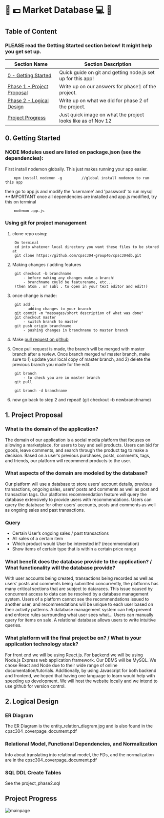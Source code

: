 # :tada: :dollar: Market Database :computer: :tada:

## Table of Content
### PLEASE read the Getting Started section below! It might help you get set up.

| Section Name  | Section Description |
| ------------- | ------------- |
| [0 - Getting Started](https://github.com/cpsc304-group46/cpsc304db/blob/master/README.md#0-Getting-Started)  | Quick guide on git and getting node.js set up for this app!  |
| [Phase 1 - Project Proposal](https://github.com/cpsc304-group46/cpsc304db/blob/master/README.md#1-project-proposal)  | Write up on our answers for phase1 of the project.  |
| [Phase 2 - Logical Design](https://github.com/cpsc304-group46/cpsc304db/blob/master/README.md#2-logical-design) | Write up on what we did for phase 2 of the project. |
| [Project Progress](https://github.com/cpsc304-group46/cpsc304db/blob/master/README.md#Project-Progress) | Just quick image on what the project looks like as of Nov 12 |


## 0. Getting Started

### NODE Modules used are listed on package.json (see the dependencies):
 
 First install nodemon globally. This just makes running your app easier.
 
        npm install nodemon -g         //global install nodemon to run this app
        
then go to app.js and modify the 'username' and 'password' to run mysql **IMPORTANT
once all dependencies are installed and app.js modified, try this on terminal

        nodemon app.js

### Using git for project management
1. clone repo using:

        On terminal
        cd into whatever local directory you want these files to be stored at
        git clone https://github.com/cpsc304-group46/cpsc304db.git

2. Making changes / adding features

        git checkout -b branchname
            - before making any changes make a branch!
            - branchname could be featurename, etc...
        (then atom . or subl . to open in your text editor and edit!)

3. once change is made:

        git add .
            - adding changes to your branch
        git commit -m "messages/short description of what was done"
        git checkout master
            - switch branch to master
        git push origin branchname
            - pushing changes in branchname to master branch

4. Make [pull request on github](https://services.github.com/on-demand/github-cli/open-pull-request-github)

5. Once pull request is made, the branch will be merged with master branch after a review. Once branch merged w/ master branch, make sure to 1) update your local copy of master branch, and 2) delete the previous branch you made for the edit.
        
        git branch
            - to check you are in master branch
        git pull
        
        git branch -d branchname

6. now go back to step 2 and repeat! (git checkout -b newbranchname)
        
## 1. Project Proposal
### What is the domain of the application?

The domain of our application is a social media platform that focuses on allowing a marketplace, for users to buy and sell products. Users can bid for goods, leave comments, and search through the product tag to make a decision. Based on a user’s previous purchases, posts, comments, tags, and friends, our platform will recommend products to the user.

### What aspects of the domain are modeled by the database?

Our platform will use a database to store users’ account details, previous transactions, ongoing sales, users’ posts and comments as well as post and transaction tags. Our platforms recommendation feature will query the database extensively to provide users with recommendations. Users can query the database for other users’ accounts, posts and comments as well as ongoing sales and past transactions.

### Query
- Certain User’s ongoing sales / past transactions
- All sales of a certain item
- Which product would User be interested in? (recommendation)
- Show items of certain type that is within a certain price range

### What benefit does the database provide to the application? / What functionality will the database provide?

With user accounts being created, transactions being recorded as well as users’ posts and comments being submitted concurrently, the platforms has many critical sections that are subject to dataraces. This issue caused by concurrent access to data can be resolved by a database management system.
Users of a platform cannot see the recommendations issued to another user, and recommendations will be unique to each user based on their activity patterns. A database management system can help prevent and enforce rules surrounding what user sees what…
Users can manually query for items on sale. A relational database allows users to write intuitive queries.


### What platform will the final project be on? / What is your application technology stack?

For front end we will be using React.js. For backend we will be using Node.js Express web application framework. Our DBMS will be MySQL. We chose React and Node due to their wide range of online documentation/tutorials. Additionally, by using Javascript for both backend and frontend, we hoped that having one language to learn would help with speeding up development. We will host the website locally and we intend to use github for version control.


## 2. Logical Design
### ER Diagram
The ER Diagram is the entity_relation_diagram.jpg and is also found in the cpsc304_coverpage_document.pdf

### Relational Model, Functional Dependencies, and Normalization
Info about translating into relational model, the FDs, and the normalization are in the cpsc304_coverpage_document.pdf

### SQL DDL Create Tables
See the project_phase2.sql

## Project Progress
![mainpage](https://user-images.githubusercontent.com/32022159/48392553-b9cb0700-e6c0-11e8-9acf-b5e5c30dc4bd.jpg)



